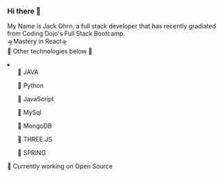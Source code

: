 ### Hi there 👋
My Name is Jack Ohrn, a full stack developer that has recently gradiated from Coding Dojo's Full Stack Bootcamp. <br>
🛸Mastery in React🛸 <br>
📡 Other technologies below 📡 <br>
<li>
      <ul>👾 JAVA </ul>
     <ul> 👾 Python </ul>
     <ul> 👾 JavaScript </ul>
      <ul>👾 MySql </ul>
     <ul> 👾 MongoDB </ul>
      <ul>👾 THREE.JS </ul>
      <ul>👾 SPRING  </ul>
</li>
📲 Currently working on Open Source 
